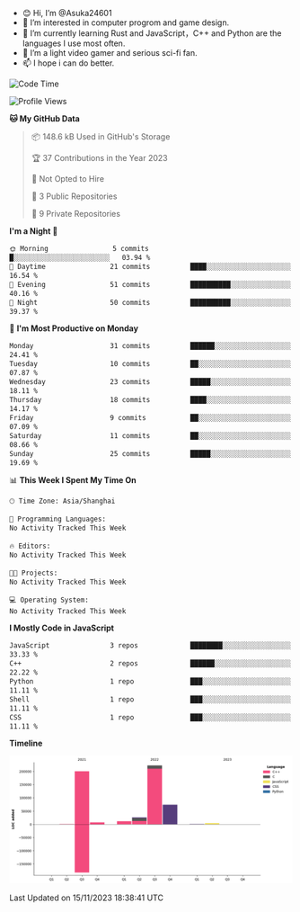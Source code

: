 - 😊 Hi, I’m @Asuka24601
- 👀 I’m interested in computer progrom and game design.
- 🌱 I’m currently learning Rust and JavaScript，C++ and Python are the languages I use most often.
- 💞️ I’m a light video gamer and serious sci-fi fan.
- 📫 I hope i can do better.

<!--START_SECTION:waka-->
![Code Time](http://img.shields.io/badge/Code%20Time-424%20hrs%2026%20mins-blue)

![Profile Views](http://img.shields.io/badge/Profile%20Views-0-blue)

**🐱 My GitHub Data** 

> 📦 148.6 kB Used in GitHub's Storage 
 > 
> 🏆 37 Contributions in the Year 2023
 > 
> 🚫 Not Opted to Hire
 > 
> 📜 3 Public Repositories 
 > 
> 🔑 9 Private Repositories 
 > 
**I'm a Night 🦉** 

```text
🌞 Morning                5 commits           █░░░░░░░░░░░░░░░░░░░░░░░░   03.94 % 
🌆 Daytime                21 commits          ████░░░░░░░░░░░░░░░░░░░░░   16.54 % 
🌃 Evening                51 commits          ██████████░░░░░░░░░░░░░░░   40.16 % 
🌙 Night                  50 commits          ██████████░░░░░░░░░░░░░░░   39.37 % 
```
📅 **I'm Most Productive on Monday** 

```text
Monday                   31 commits          ██████░░░░░░░░░░░░░░░░░░░   24.41 % 
Tuesday                  10 commits          ██░░░░░░░░░░░░░░░░░░░░░░░   07.87 % 
Wednesday                23 commits          █████░░░░░░░░░░░░░░░░░░░░   18.11 % 
Thursday                 18 commits          ████░░░░░░░░░░░░░░░░░░░░░   14.17 % 
Friday                   9 commits           ██░░░░░░░░░░░░░░░░░░░░░░░   07.09 % 
Saturday                 11 commits          ██░░░░░░░░░░░░░░░░░░░░░░░   08.66 % 
Sunday                   25 commits          █████░░░░░░░░░░░░░░░░░░░░   19.69 % 
```


📊 **This Week I Spent My Time On** 

```text
🕑︎ Time Zone: Asia/Shanghai

💬 Programming Languages: 
No Activity Tracked This Week

🔥 Editors: 
No Activity Tracked This Week

🐱‍💻 Projects: 
No Activity Tracked This Week

💻 Operating System: 
No Activity Tracked This Week
```

**I Mostly Code in JavaScript** 

```text
JavaScript               3 repos             ████████░░░░░░░░░░░░░░░░░   33.33 % 
C++                      2 repos             ██████░░░░░░░░░░░░░░░░░░░   22.22 % 
Python                   1 repo              ███░░░░░░░░░░░░░░░░░░░░░░   11.11 % 
Shell                    1 repo              ███░░░░░░░░░░░░░░░░░░░░░░   11.11 % 
CSS                      1 repo              ███░░░░░░░░░░░░░░░░░░░░░░   11.11 % 
```



**Timeline**

![Lines of Code chart](https://raw.githubusercontent.com/Asuka24601/Asuka24601/main/assets/bar_graph.png)


 Last Updated on 15/11/2023 18:38:41 UTC
<!--END_SECTION:waka-->
